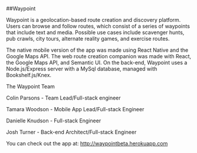 ##Waypoint

Waypoint is a geolocation-based route creation and discovery platform. Users can browse and follow routes, which consist of a series of waypoints that include text and media. Possible use cases include scavenger hunts, pub crawls, city tours, alternate reality games, and exercise routes.

The native mobile version of the app was made using React Native and the Google Maps API. The web route creation companion was made with React, the Google Maps API, and Semantic UI. On the back-end, Waypoint uses a Node.js/Express server with a MySql database, managed with Bookshelf.js/Knex.

The Waypoint Team

Colin Parsons - Team Lead/Full-stack engineer

Tamara Woodson - Mobile App Lead/Full-stack Engineer

Danielle Knudson - Full-stack Engineer

Josh Turner - Back-end Architect/Full-stack Engineer


You can check out the app at: http://waypointbeta.herokuapp.com
